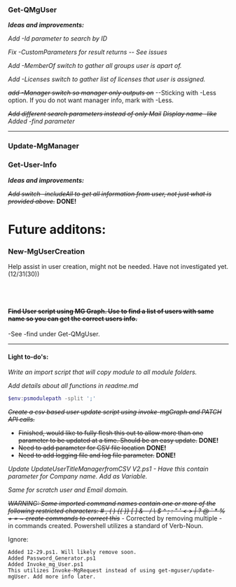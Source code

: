 ### Get-QMgUser

***Ideas and improvements:***



*Add -Id parameter to search by ID*

*Fix -CustomParameters for result returns -- See issues*


*Add -MemberOf switch to gather all groups user is apart of.*

*Add -Licenses switch to gather list of licenses that user is assigned.*

~~*add -Manager switch so manager only outputs on*~~ --Sticking with -Less option. If you do not want manager info, mark with -Less.

~~*Add different search parameters instead of only Mail*~~
    ~~*Display name -like*~~ *Added -find parameter*


---



### Update-MgManager


### Get-User-Info 

***Ideas and improvements:***


~~*Add switch -includeAll to get all information from user, not just what is provided above.*~~ **DONE!**



# Future additons:

### New-MgUserCreation

Help assist in user creation, might not be needed. Have not investigated yet.(12/31(30))

<br>
<br>

#### ~~Find User script using MG Graph. Use to find a list of users with same name so you can get the correct users info.~~

-See -find under Get-QMgUser.

---

#### **Light to-do's:**



*Write an import script that will copy module to all module folders.*

*Add details about all functions in readme.md*

````powershell
$env:psmodulepath -split ';'
````

~~*Create a csv based user update script using invoke-mgGraph and PATCH API calls.*~~
- ~~Finished, would like to fully flesh this out to allow more than one parameter to be updated at a time. Should be an easy update.~~ **DONE!**
- ~~Need to add parameter for CSV file location~~ **DONE!**
- ~~Need to add logging file and log file parameter.~~ **DONE!**

*Update UpdateUserTitleManagerfromCSV V2.ps1 - Have this contain parameter for Company name. Add as Variable.*

*Same for scratch user and Email domain.*

~~*WARNING: Some imported command names contain one or more of the following restricted characters: # , ( ) {{ }} [ ] & - / \ $ ^ ; : " ' < > | ? @ ` * % + = ~*
*create commands to correct this*~~ - Corrected by removing multiple - in commands created. Powershell utilizes a standard of Verb-Noun.



Ignore:

    Added 12-29.ps1. Will likely remove soon.
    Added Password_Generator.ps1
    Added Invoke_mg_User.ps1
    This utilizes Invoke-MgRequest instead of using get-mguser/update-mgUser. Add more info later.